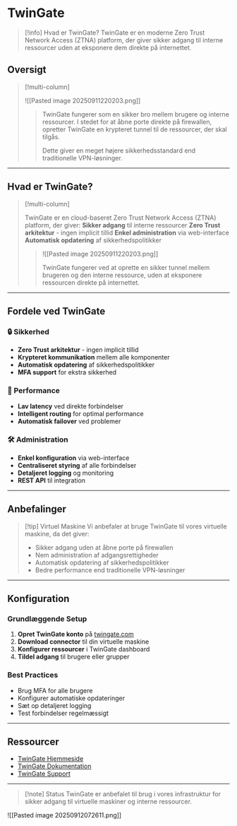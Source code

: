 # TwinGate

> [!info] Hvad er TwinGate?
> TwinGate er en moderne Zero Trust Network Access (ZTNA) platform, der giver sikker adgang til interne ressourcer uden at eksponere dem direkte på internettet.

## Oversigt

> [!multi-column]
> 
> ![[Pasted image 20250911220203.png]]
> 
> > TwinGate fungerer som en sikker bro mellem brugere og interne ressourcer. I stedet for at åbne porte direkte på firewallen, opretter TwinGate en krypteret tunnel til de ressourcer, der skal tilgås.
> > 
> > Dette giver en meget højere sikkerhedsstandard end traditionelle VPN-løsninger.

---

## Hvad er TwinGate?

> [!multi-column]
> 
> TwinGate er en cloud-baseret Zero Trust Network Access (ZTNA) platform, der giver:
> **Sikker adgang** til interne ressourcer
> **Zero Trust arkitektur** - ingen implicit tillid
> **Enkel administration** via web-interface
> **Automatisk opdatering** af sikkerhedspolitikker
> 
> > ![[Pasted image 20250911220203.png]]
> > 
> > TwinGate fungerer ved at oprette en sikker tunnel mellem brugeren og den interne ressource, uden at eksponere ressourcen direkte på internettet.

---

## Fordele ved TwinGate

### 🔒 Sikkerhed
- **Zero Trust arkitektur** - ingen implicit tillid
- **Krypteret kommunikation** mellem alle komponenter
- **Automatisk opdatering** af sikkerhedspolitikker
- **MFA support** for ekstra sikkerhed

### 🚀 Performance
- **Lav latency** ved direkte forbindelser
- **Intelligent routing** for optimal performance
- **Automatisk failover** ved problemer

### 🛠️ Administration
- **Enkel konfiguration** via web-interface
- **Centraliseret styring** af alle forbindelser
- **Detaljeret logging** og monitoring
- **REST API** til integration

---

## Anbefalinger

> [!tip] Virtuel Maskine
> Vi anbefaler at bruge TwinGate til vores virtuelle maskine, da det giver:
> 
> - Sikker adgang uden at åbne porte på firewallen
> - Nem administration af adgangsrettigheder
> - Automatisk opdatering af sikkerhedspolitikker
> - Bedre performance end traditionelle VPN-løsninger

---

## Konfiguration

### Grundlæggende Setup
1. **Opret TwinGate konto** på [twingate.com](https://www.twingate.com/)
2. **Download connector** til din virtuelle maskine
3. **Konfigurer ressourcer** i TwinGate dashboard
4. **Tildel adgang** til brugere eller grupper

### Best Practices
- Brug MFA for alle brugere
- Konfigurer automatiske opdateringer
- Sæt op detaljeret logging
- Test forbindelser regelmæssigt

---

## Ressourcer

- [TwinGate Hjemmeside](https://www.twingate.com/)
- [TwinGate Dokumentation](https://docs.twingate.com/)
- [TwinGate Support](https://support.twingate.com/)

---

> [!note] Status
> TwinGate er anbefalet til brug i vores infrastruktur for sikker adgang til virtuelle maskiner og interne ressourcer.

![[Pasted image 20250912072611.png]]